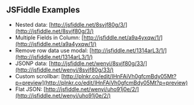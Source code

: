## JSFiddle Examples

* Nested data: [http://jsfiddle.net/8svjf80g/3/](http://jsfiddle.net/8svjf80g/3/)
* Multiple Fields in Column: [http://jsfiddle.net/a9a4yxqw/1/](http://jsfiddle.net/a9a4yxqw/1/)
* Remove row data use modal: [http://jsfiddle.net/1314arL3/1/](http://jsfiddle.net/1314arL3/1/)
* JSONP data: [http://jsfiddle.net/wenyi/8svjf80g/33/](http://jsfiddle.net/wenyi/8svjf80g/33/)
* Custom scrollbar: [http://plnkr.co/edit/IHnFAiVh0gfcmBdy05Mt?p=preview](http://plnkr.co/edit/IHnFAiVh0gfcmBdy05Mt?p=preview)
* Flat JSON: [http://jsfiddle.net/wenyi/uho91j0e/2/](http://jsfiddle.net/wenyi/uho91j0e/2/)
